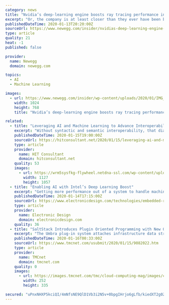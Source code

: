 ```yaml
---
category: news
title: "Nvidia’s deep-learning engine boosts ray tracing performance in lower-end PCs"
excerpt: "Or, the company is at least closer than they ever have been before. The secret? Deep-learning technology, powered by artificial intelligence and super computers, and run on Nvidia’s patented Tensor Cores within their new RTX graphics cards. This ..."
publishedDateTime: 2020-01-13T20:20:00Z
sourceUrl: https://www.newegg.com/insider/nvidias-deep-learning-engine-boosts-ray-tracing-performance-in-lower-end-pcs/
type: article
quality: 21
heat: -1
published: false

provider:
  name: Newegg
  domain: newegg.com

topics:
  - AI
  - Machine Learning

images:
  - url: https://www.newegg.com/insider/wp-content/uploads/2020/01/IMG_0231-1024x768.jpg
    width: 1024
    height: 768
    title: "Nvidia’s deep-learning engine boosts ray tracing performance in lower-end PCs"

related:
  - title: "Leveraging AI and Machine Learning to Advance Interoperability in Healthcare"
    excerpt: "Without syntactic and semantic interoperability, that diagnosis runs the risk of getting lost in translation when shared digitally with multiple health providers ... Coupled with other unstructured data, Cerner uses the data to power machine learning models and algorithms that help with earlier detection of congestive heart failure."
    publishedDateTime: 2020-01-15T19:00:00Z
    sourceUrl: https://hitconsultant.net/2020/01/15/leveraging-ai-and-machine-learning-to-advance-interoperability-in-healthcare/
    type: article
    provider:
      name: HIT Consultant
      domain: hitconsultant.net
    quality: 53
    images:
      - url: https://wrm5sysfkg-flywheel.netdna-ssl.com/wp-content/uploads/2020/01/Leveraging-AI-and-Machine-Learning-to-Advance-Interoperability-in-Healthcare.png
        width: 1127
        height: 1057
  - title: "Enabling AI with Intel’s Deep Learning Boost"
    excerpt: "Getting more performance out of a system to handle machine-learning (ML) chores can be done using Intel’s Deep Learning Boost. I talked with Huma Abidi, Director of Engineering, Artificial Intelligence and Deep Learning at Intel, to find out more."
    publishedDateTime: 2020-01-14T17:15:00Z
    sourceUrl: https://www.electronicdesign.com/technologies/embedded-revolution/article/21120470/enabling-ai-with-intels-deep-learning-boost
    type: article
    provider:
      name: Electronic Design
      domain: electronicdesign.com
    quality: 36
  - title: "SaltStack Introduces Plugin Oriented Programming with New Open-Source Innovation Modules to Power Scalable Automation and Artificial Intelligence"
    excerpt: "The Umbra plug-in system attaches infrastructure data streams to artificial intelligence / machine learning (AI/ML) programs for fully autonomous infrastructure automation and configuration management. Umbra guides users through the IT and security operations decisions too often made in the dark. After Umbra attaches to a data stream it ..."
    publishedDateTime: 2020-01-16T00:33:00Z
    sourceUrl: https://www.tmcnet.com/usubmit/2020/01/15/9082022.htm
    type: article
    provider:
      name: TMCnet
      domain: tmcnet.com
    quality: 0
    images:
      - url: https://images.tmcnet.com/tmc/cloud-computing-mag/images/cloud-computing-0515-cover.jpg
        width: 252
        height: 335

secured: "uPnxNHXP5kciQI/4mNfsNE9QlD1Vb3i2N5v+0bpgIHrjo6gLfb/kiedXT2g0ZC6/ZERUCa7tBvgGVt6maE7f0adxGFguM0gFzV7dSj7MXllVW2Lokq5VDj2ZgeoxuCxyhpP1fQzyZUO16ceTGuQGIxH/3eCGkDm/ztrLiZKHjGH1g0tBQ8x9/Cu29yHNbvy68LGtPt9GmGArsonNkvyf27HohvaUHw3rRyoS2MI6iUmkOjQ6r2wz8PQKhhA74+8J6WMb+IDrsrZWZ3GY3GfIJIL6Uh7U9jyB28w/MZlfmxAPcBuc3LAdkuX/tkhz5em9VcmiCJa5vfDlCE2bpych+MpW889qnPsfob0f07K4JdNKa0pLjp0ZDILuXigPS988aBjJv2ZYBrELemFaUBqGefpFGBLiiPV+rl8ARHiu8htbnbtgKEFtOO8xP3OgvJx+qUJsiIbFZIrjlzmYTT1vKA==;Z4UhrLJ9lhwW+Jyd+uXwlg=="
---
```


